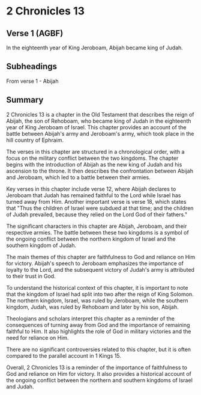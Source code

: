 # 2 Chronicles 13

## Verse 1 (AGBF)

In the eighteenth year of King Jeroboam, Abijah became king of Judah.

## Subheadings

From verse 1 - Abijah

## Summary

2 Chronicles 13 is a chapter in the Old Testament that describes the reign of Abijah, the son of Rehoboam, who became king of Judah in the eighteenth year of King Jeroboam of Israel. This chapter provides an account of the battle between Abijah's army and Jeroboam's army, which took place in the hill country of Ephraim.

The verses in this chapter are structured in a chronological order, with a focus on the military conflict between the two kingdoms. The chapter begins with the introduction of Abijah as the new king of Judah and his ascension to the throne. It then describes the confrontation between Abijah and Jeroboam, which led to a battle between their armies.

Key verses in this chapter include verse 12, where Abijah declares to Jeroboam that Judah has remained faithful to the Lord while Israel has turned away from Him. Another important verse is verse 18, which states that "Thus the children of Israel were subdued at that time; and the children of Judah prevailed, because they relied on the Lord God of their fathers."

The significant characters in this chapter are Abijah, Jeroboam, and their respective armies. The battle between these two kingdoms is a symbol of the ongoing conflict between the northern kingdom of Israel and the southern kingdom of Judah.

The main themes of this chapter are faithfulness to God and reliance on Him for victory. Abijah's speech to Jeroboam emphasizes the importance of loyalty to the Lord, and the subsequent victory of Judah's army is attributed to their trust in God.

To understand the historical context of this chapter, it is important to note that the kingdom of Israel had split into two after the reign of King Solomon. The northern kingdom, Israel, was ruled by Jeroboam, while the southern kingdom, Judah, was ruled by Rehoboam and later by his son, Abijah.

Theologians and scholars interpret this chapter as a reminder of the consequences of turning away from God and the importance of remaining faithful to Him. It also highlights the role of God in military victories and the need for reliance on Him.

There are no significant controversies related to this chapter, but it is often compared to the parallel account in 1 Kings 15.

Overall, 2 Chronicles 13 is a reminder of the importance of faithfulness to God and reliance on Him for victory. It also provides a historical account of the ongoing conflict between the northern and southern kingdoms of Israel and Judah.